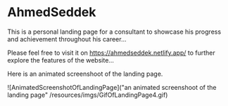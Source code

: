 # AhmedSeddek
This is a personal landing page for a consultant to showcase his progress and achievement throughout his career...


Please feel free to visit it on https://ahmedseddek.netlify.app/ to further explore the features of the website...


Here is an animated screenshoot of the landing page.

![AnimatedScreenshotOfLandingPage]("an animated screenshoot of the landing page" /resources/imgs/GifOfLandingPage4.gif)
